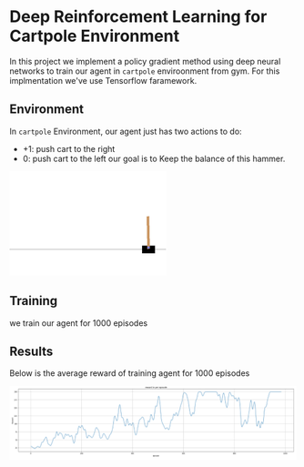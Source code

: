 # Deep Reinforcement Learning for Cartpole Environment

In this project we implement a policy gradient method using deep neural networks to train our agent in `cartpole` enviroonment from gym. For this implmentation we've use Tensorflow faramework.

## Environment
In `cartpole` Environment, our agent just has two actions to do:
- +1: push cart to the right
- 0: push cart to the left
our goal is to Keep the balance of this hammer.

![environment](cartpole.png "environment")

## Training
we train our agent for 1000 episodes

## Results
Below is the average reward of training agent for 1000 episodes  
  
![reward](reward.png "reward")
